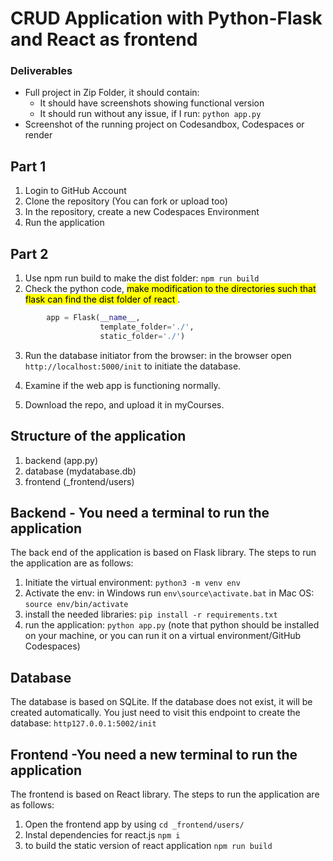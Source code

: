 # CRUD Application with Python-Flask and React as frontend

### Deliverables

- Full project in Zip Folder, it should contain:
    - It should have screenshots showing functional version
    - It should run without any issue, if I run: ```python app.py```
- Screenshot of the running project on Codesandbox, Codespaces or render

## Part 1

1. Login to GitHub Account
2. Clone the repository (You can fork or upload too)
3. In the repository, create a new Codespaces Environment
4. Run the application

## Part 2

1. Use npm run build to make the dist folder: ```npm run build```
2. Check the python code, <mark> make modification to the directories such that flask can find the dist folder of react </mark>.

```python 
        app = Flask(__name__, 
                    template_folder='./',
                    static_folder='./')
```

3. Run the database initiator from the browser:
in the browser open `http://localhost:5000/init` to initiate the database.

4. Examine if the web app is functioning normally.

5. Download the repo, and upload it in myCourses.

## Structure of the application

1. backend (app.py)
2. database (mydatabase.db)
3. frontend (_frontend/users)

## Backend - You need a terminal to run the application

The back end of the application is based on Flask library. The steps to run the application are as follows:

1. Initiate the virtual environment:
```python3 -m venv env```
2. Activate the env:
in Windows run ```env\source\activate.bat```
in  Mac OS: ```source env/bin/activate```
3. install the needed libraries:
```pip install -r requirements.txt```
4. run the application:
```python app.py``` (note that python should be installed on your machine, or you can run it on a virtual environment/GitHub Codespaces)

## Database

The database is based on SQLite. If the database does not exist, it will be created automatically.
You just need to visit this endpoint to create the database:
```http127.0.0.1:5002/init```

## Frontend -You need a new terminal to run the application

The frontend is based on React library. The steps to run the application are as follows:
 
 1. Open the frontend app by using `cd _frontend/users/`
 2. Instal dependencies for react.js `npm i`
 3. to build the static version of react application `npm run build`